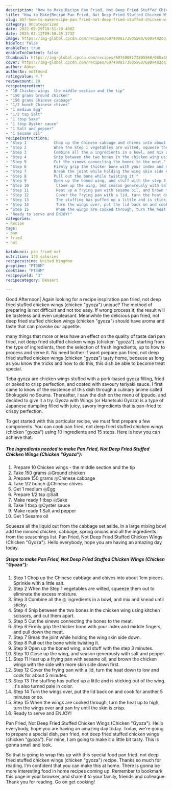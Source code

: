 ```yaml
---
description: "How to Make|Recipe Pan Fried, Not Deep Fried Stuffed Chicken Wings (Chicken &amp;#34;Gyoza&amp;#34;) {That is Delicious"
title: "How to Make|Recipe Pan Fried, Not Deep Fried Stuffed Chicken Wings (Chicken &amp;#34;Gyoza&amp;#34;) {That is Delicious"
slug: 857-how-to-makerecipe-pan-fried-not-deep-fried-stuffed-chicken-wings-chicken-and-34-gyoza-and-34-that-is-delicious
category: Uncategorized
date: 2022-09-29T18:51:20.408Z
date: 2023-07-12T09:58:35.273Z
image: https://img-global.cpcdn.com/recipes/6074008173805568/680x482cq70/pan-fried-not-deep-fried-stuffed-chicken-wings-chicken-gyoza-recipe-main-photo.jpg
hideToc: false
enableToc: true
enableTocContent: false
thumbnail: https://img-global.cpcdn.com/recipes/6074008173805568/680x482cq70/pan-fried-not-deep-fried-stuffed-chicken-wings-chicken-gyoza-recipe-main-photo.jpg
cover: https://img-global.cpcdn.com/recipes/6074008173805568/680x482cq70/pan-fried-not-deep-fried-stuffed-chicken-wings-chicken-gyoza-recipe-main-photo.jpg
author: Admin
authorAv: notfound
ratingvalue: 4.7
reviewcount: 19
recipeingredient:
- "10 Chicken wings  the middle section and the tip"
- "150 grams Ground chicken"
- "150 grams Chinese cabbage"
- "1/2 bunch Chinese chives"
- "1 medium Egg"
- "1/2 tsp Salt"
- "1 tbsp Sake"
- "1 tbsp Oyster sauce"
- "1 Salt and pepper"
- "1 Sesame oil"
recipeinstructions:
- "Step 1            Chop up the Chinese cabbage and chives into about 1cm pieces. Sprinkle with a little salt."
- "Step 2            When the Step 1 vegetables are wilted, squeeze them out to eliminate the excess moisture."
- "Step 3            Combine all the ◎ ingredients in a bowl, and mix and knead until sticky."
- "Step 4            Snip between the two bones in the chicken wing using kitchen scissors, and cut them apart."
- "Step 5            Cut the sinews connecting the bones to the meat."
- "Step 6            Firmly grip the thicker bone with your index and middle fingers, and pull down the meat."
- "Step 7            Break the joint while holding the wing skin side down."
- "Step 8            Pull out the bone while twisting it."
- "Step 9            Open up the boned wing, and stuff with the step 3 minutes."
- "Step 10            Close up the wing, and season generously with salt and pepper."
- "Step 11            Heat up a frying pan with sesame oil, and brown the chicken wings with the side with more skin side down first."
- "Step 12            Cover the frying pan with a lid, turn the heat down to low and cook for about 5 minutes."
- "Step 13            The stuffing has puffed up a little and is sticking out of the wing. It&#39;s also turned pale in color."
- "Step 14            Turn the wings over, put the lid back on and cook for another 5 minutes or so."
- "Step 15            When the wings are cooked through, turn the heat up to high, turn the wings over and pan fry until the skin is crisp."
- "Ready to serve and ENJOY!"
categories:
- Recipe
tags:
- pan
- fried
- not

katakunci: pan fried not 
nutrition: 138 calories
recipecuisine: United Kingdom
preptime: "PT30M"
cooktime: "PT34M"
recipeyield: "3"
recipecategory: Dessert

---
```



Good Afternoon| Again looking for a recipe inspiration pan fried, not deep fried stuffed chicken wings (chicken &#34;gyoza&#34;) unique? The method of preparing is not difficult and not too easy. If wrong process it, the result will be tasteless and even unpleasant. Meanwhile the delicious pan fried, not deep fried stuffed chicken wings (chicken &#34;gyoza&#34;) should have aroma and taste that can provoke our appetite.






many things that more or less have an effect on the quality of taste dari pan fried, not deep fried stuffed chicken wings (chicken &#34;gyoza&#34;), starting from the type of ingredients, then the selection of fresh ingredients, up to how to process and serve it. No need bother if want prepare pan fried, not deep fried stuffed chicken wings (chicken &#34;gyoza&#34;) tasty home, because as long as you know the tricks and how to do this, this dish be able to become treat  special.


Teba gyoza are chicken wings stuffed with a pork-based gyoza filling, fried or baked to crisp perfection, and coated with savoury teriyaki sauce. I first came to know of the existence of this dish through a culinary anime called Shokugeki no Souma. Thereafter, I saw the dish on the menu of Ippudo, and decided to give it a try. Gyoza with Wings (or Hanetsuki Gyoza) is a type of Japanese dumpling filled with juicy, savory ingredients that is pan-fried to crispy perfection.


To get started with this particular recipe, we must first prepare a few components. You can cook pan fried, not deep fried stuffed chicken wings (chicken &#34;gyoza&#34;) using 10 ingredients and 15 steps. Here is how you can achieve that.

<!--inarticleads1-->

##### The ingredients needed to make Pan Fried, Not Deep Fried Stuffed Chicken Wings (Chicken &#34;Gyoza&#34;):

1. Prepare 10 Chicken wings - the middle section and the tip
1. Take 150 grams ◎Ground chicken
1. Prepare 150 grams ◎Chinese cabbage
1. Take 1/2 bunch ◎Chinese chives
1. Get 1 medium ◎Egg
1. Prepare 1/2 tsp ◎Salt
1. Make ready 1 tbsp ◎Sake
1. Take 1 tbsp ◎Oyster sauce
1. Make ready 1 Salt and pepper
1. Get 1 Sesame oil


Squeeze all the liquid out from the cabbage set aside. In a large mixing bowl add the minced chicken, cabbage, spring onions and all the ingredients from the seasonings list. Pan Fried, Not Deep Fried Stuffed Chicken Wings (Chicken &#34;Gyoza&#34;). Hello everybody, hope you are having an amazing day today. 

<!--inarticleads2-->

##### Steps to make Pan Fried, Not Deep Fried Stuffed Chicken Wings (Chicken &#34;Gyoza&#34;):

1. Step 1            Chop up the Chinese cabbage and chives into about 1cm pieces. Sprinkle with a little salt.
1. Step 2            When the Step 1 vegetables are wilted, squeeze them out to eliminate the excess moisture.
1. Step 3            Combine all the ◎ ingredients in a bowl, and mix and knead until sticky.
1. Step 4            Snip between the two bones in the chicken wing using kitchen scissors, and cut them apart.
1. Step 5            Cut the sinews connecting the bones to the meat.
1. Step 6            Firmly grip the thicker bone with your index and middle fingers, and pull down the meat.
1. Step 7            Break the joint while holding the wing skin side down.
1. Step 8            Pull out the bone while twisting it.
1. Step 9            Open up the boned wing, and stuff with the step 3 minutes.
1. Step 10            Close up the wing, and season generously with salt and pepper.
1. Step 11            Heat up a frying pan with sesame oil, and brown the chicken wings with the side with more skin side down first.
1. Step 12            Cover the frying pan with a lid, turn the heat down to low and cook for about 5 minutes.
1. Step 13            The stuffing has puffed up a little and is sticking out of the wing. It&#39;s also turned pale in color.
1. Step 14            Turn the wings over, put the lid back on and cook for another 5 minutes or so.
1. Step 15            When the wings are cooked through, turn the heat up to high, turn the wings over and pan fry until the skin is crisp.
1. Ready to serve and ENJOY!

Pan Fried, Not Deep Fried Stuffed Chicken Wings (Chicken &#34;Gyoza&#34;). Hello everybody, hope you are having an amazing day today. Today, we&#39;re going to prepare a special dish, pan fried, not deep fried stuffed chicken wings (chicken &#34;gyoza&#34;). For mine, I am going to make it a little bit tasty. This is gonna smell and look. 

So that is going to wrap this up with this special food pan fried, not deep fried stuffed chicken wings (chicken &#34;gyoza&#34;) recipe. Thanks so much for reading. I'm confident that you can make this at home. There is gonna be more interesting food in home recipes coming up. Remember to bookmark this page in your browser, and share it to your family, friends and colleague. Thank you for reading. Go on get cooking!

